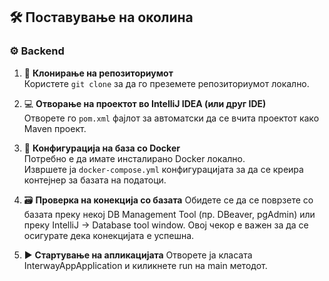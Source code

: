 ## 🛠️ Поставување на околина

### ⚙️ Backend

1. 📁 **Клонирање на репозиториумот**  
   Користете `git clone` за да го преземете репозиториумот локално.

2. 💻 **Отворање на проектот во IntelliJ IDEA (или друг IDE)**  
   Отворете го `pom.xml` фајлот за автоматски да се вчита проектот како Maven проект.

3. 🐳 **Конфигурација на база со Docker**  
   Потребно е да имате инсталирано Docker локално.  
   Извршете ја `docker-compose.yml` конфигурацијата за да се креира контејнер за базата на податоци.

4. 🗃️ **Проверка на конекција со базата**
Обидете се да се поврзете со базата преку некој DB Management Tool (пр. DBeaver, pgAdmin)
или преку IntelliJ → Database tool window. Овој чекор е важен за да се осигурате дека конекцијата е успешна.

5. ▶️ **Стартување на апликацијата**
Отворете ја класата InterwayAppApplication и киликнете run на main методот.
